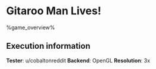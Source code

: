 # Gitaroo Man Lives! 

%game_overview%

## Execution information

**Tester**: u/cobaltonreddit
**Backend**: OpenGL
**Resolution**: 3x